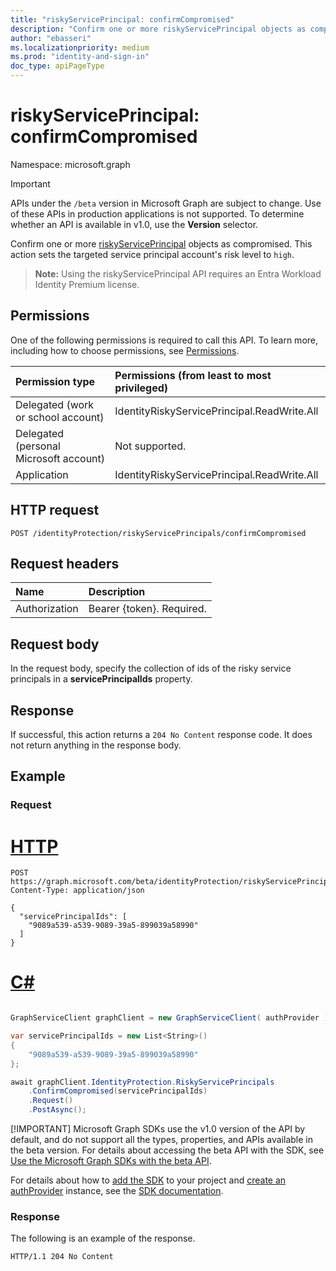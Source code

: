 ```yaml
---
title: "riskyServicePrincipal: confirmCompromised"
description: "Confirm one or more riskyServicePrincipal objects as compromised."
author: "ebasseri"
ms.localizationpriority: medium
ms.prod: "identity-and-sign-in"
doc_type: apiPageType
---
```


# riskyServicePrincipal: confirmCompromised
Namespace: microsoft.graph

> [!IMPORTANT]
> APIs under the `/beta` version in Microsoft Graph are subject to change. Use of these APIs in production applications is not supported. To determine whether an API is available in v1.0, use the **Version** selector.

Confirm one or more [riskyServicePrincipal](../resources/riskyserviceprincipal.md) objects as compromised. This action sets the targeted service principal account's risk level to `high`.

>**Note:** Using the riskyServicePrincipal API requires an Entra Workload Identity Premium license.

## Permissions
One of the following permissions is required to call this API. To learn more, including how to choose permissions, see [Permissions](/graph/permissions-reference).

|Permission type|Permissions (from least to most privileged)|
|:---|:---|
|Delegated (work or school account)|IdentityRiskyServicePrincipal.ReadWrite.All|
|Delegated (personal Microsoft account)|Not supported.|
|Application|IdentityRiskyServicePrincipal.ReadWrite.All|

## HTTP request

<!-- {
  "blockType": "ignored"
}
-->
``` http
POST /identityProtection/riskyServicePrincipals/confirmCompromised
```

## Request headers
|Name|Description|
|:---|:---|
|Authorization|Bearer {token}. Required.|

## Request body
In the request body, specify the collection of ids of the risky service principals in a **servicePrincipalIds** property. 

## Response

If successful, this action returns a `204 No Content` response code. It does not return anything in the response body.

## Example

### Request

# [HTTP](#tab/http)
<!-- {
  "blockType": "request",
  "name": "riskyserviceprincipal_confirmcompromised"
}
-->
``` http
POST https://graph.microsoft.com/beta/identityProtection/riskyServicePrincipals/confirmCompromised
Content-Type: application/json

{
  "servicePrincipalIds": [
    "9089a539-a539-9089-39a5-899039a58990"
  ]
}
```

# [C#](#tab/csharp)

```csharp

GraphServiceClient graphClient = new GraphServiceClient( authProvider );

var servicePrincipalIds = new List<String>()
{
	"9089a539-a539-9089-39a5-899039a58990"
};

await graphClient.IdentityProtection.RiskyServicePrincipals
	.ConfirmCompromised(servicePrincipalIds)
	.Request()
	.PostAsync();

```


 [!IMPORTANT]
 Microsoft Graph SDKs use the v1.0 version of the API by default, and do not support all the types, properties, and APIs available in the beta version. For details about accessing the beta API with the SDK, see [Use the Microsoft Graph SDKs with the beta API](/graph/sdks/use-beta).

 For details about how to [add the SDK](/graph/sdks/sdk-installation) to your project and [create an authProvider](/graph/sdks/choose-authentication-providers) instance, see the [SDK documentation](/graph/sdks/sdks-overview).

### Response
The following is an example of the response.
<!-- {
  "blockType": "response",
  "truncated": true
}
-->
``` http
HTTP/1.1 204 No Content
```

